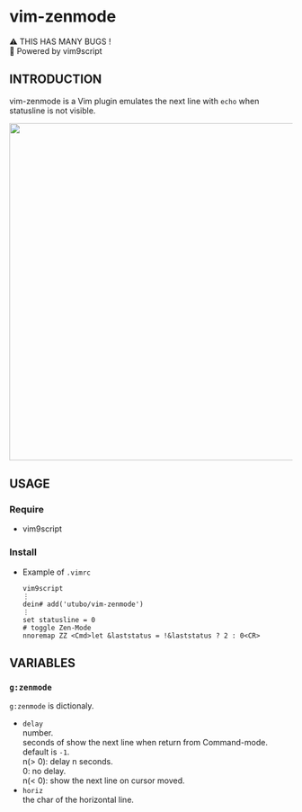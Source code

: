 # vim-zenmode

⚠ THIS HAS MANY BUGS !  
📜 Powered by vim9script

## INTRODUCTION
vim-zenmode is a Vim plugin emulates the next line with `echo` when statusline is not visible.

<img width="600" src="https://user-images.githubusercontent.com/6848636/190131844-dd95d5d4-0f18-44c1-a50b-35bddec8e1c6.png">

## USAGE
### Require
- vim9script

### Install
- Example of `.vimrc`
  ```vim
  vim9script
  ⋮
  dein# add('utubo/vim-zenmode')
  ⋮
  set statusline = 0
  # toggle Zen-Mode
  nnoremap ZZ <Cmd>let &laststatus = !&laststatus ? 2 : 0<CR>
  ```


## VARIABLES

### `g:zenmode`
`g:zenmode` is dictionaly.  

- `delay`  
  number.  
  seconds of show the next line when return from Command-mode.  
  default is `-1`.  
  n(> 0): delay n seconds.  
  0: no delay.  
  n(< 0): show the next line on cursor moved.
- `horiz`  
  the char of the horizontal line.

